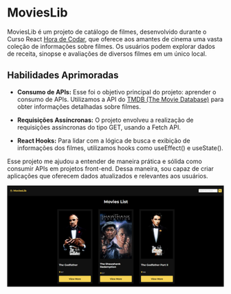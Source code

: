 # MoviesLib
MoviesLib é um projeto de catálogo de filmes, desenvolvido durante o Curso React <a href="https://horadecodar.com.br/">Hora de Codar</a>, que oferece aos amantes de cinema uma vasta coleção de informações sobre filmes. Os usuários podem explorar dados de receita, sinopse e avaliações de diversos filmes em um único local.

## Habilidades Aprimoradas
* **Consumo de APIs:** Esse foi o objetivo principal do projeto: aprender o consumo de APIs. Utilizamos a API do <a href="https://developer.themoviedb.org/docs">TMDB (The Movie Database)</a> para obter informações detalhadas sobre filmes. 

* **Requisições Assíncronas:** O projeto envolveu a realização de requisições assíncronas do tipo GET, usando a Fetch API. 

* **React Hooks:** Para lidar com a lógica de busca e exibição de informações dos filmes, utilizamos hooks como useEffect() e useState().

Esse projeto me ajudou a entender de maneira prática e sólida como consumir APIs em projetos front-end. Dessa maneira, sou capaz de criar aplicações que oferecem dados atualizados e relevantes aos usuários.

<p align="center">
    <img src="https://github.com/GabrielLima5/imagens-projetos/blob/main/images/MoviesLib.png" alt="Imagem do Projeto MoviesLib">
</p>